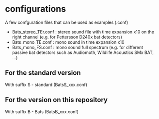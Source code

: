 # configurations

A few confguration files that can be used as examples (.conf)

- Bats_stereo_TEr.conf : stereo sound file with time expansion x10 on the right channel (e.g. for Pettersson D240x bat detectors)
- Bats_mono_TE.conf : mono sound in time expansion x10
- Bats_mono_FS.conf : mono sound full spectrum (e.g. for different passive bat detectors such as Audiomoth, Wildlife Acoustics SMx BAT, ...)

## For the standard version

With suffix S - standard (BatsS_xxx.conf)

## For the version on this repository

With suffix B - Bats (BatsB_xxx.conf)
